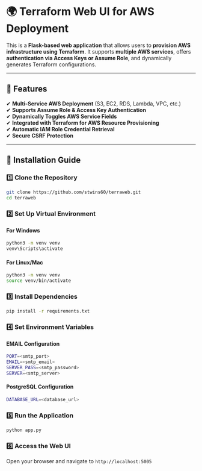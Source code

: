 # 🌍 Terraform Web UI for AWS Deployment

This is a **Flask-based web application** that allows users to **provision AWS infrastructure using Terraform**. It supports **multiple AWS services**, offers **authentication via Access Keys or Assume Role**, and dynamically generates Terraform configurations.

---

## 🚀 **Features**
✔ **Multi-Service AWS Deployment** (S3, EC2, RDS, Lambda, VPC, etc.)  
✔ **Supports Assume Role & Access Key Authentication**  
✔ **Dynamically Toggles AWS Service Fields**  
✔ **Integrated with Terraform for AWS Resource Provisioning**  
✔ **Automatic IAM Role Credential Retrieval**  
✔ **Secure CSRF Protection**  

---

## 📜 **Installation Guide**
### 1️⃣ **Clone the Repository**
```bash
git clone https://github.com/stwins60/terraweb.git
cd terraweb
```
### 2️⃣ **Set Up Virtual Environment**
#### For Windows
```bash
python3 -m venv venv
venv\Scripts\activate
```
#### For Linux/Mac
```bash
python3 -m venv venv
source venv/bin/activate
```
### 3️⃣ **Install Dependencies**
```bash
pip install -r requirements.txt
```
### 4️⃣ **Set Environment Variables**
#### EMAIL Configuration
```bash
PORT=<smtp_port>
EMAIL=<smtp_email>
SERVER_PASS=<smtp_password>
SERVER=<smtp_server>
```
#### PostgreSQL Configuration
```bash
DATABASE_URL=<database_url>
```
### 5️⃣ **Run the Application**
```bash
python app.py
```
### 6️⃣ **Access the Web UI**
Open your browser and navigate to `http://localhost:5005`
